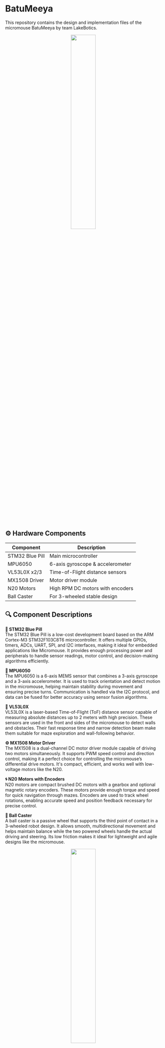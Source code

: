 # BatuMeeya
This repository contains the design and implementation files of the micromouse BatuMeeya by team LakeBotics. 
<div align="center">
  <img src=https://github.com/user-attachments/assets/cb5f0bc0-32fc-4af6-abba-428dc2ac65bc width="40%"/>
</div>

## ⚙️ Hardware Components

| Component        | Description                              |
|------------------|------------------------------------------|
| STM32 Blue Pill  | Main microcontroller                     |
| MPU6050          | 6-axis gyroscope & accelerometer         |
| VL53L0X x2/3     | Time-of-Flight distance sensors           |
| MX1508 Driver    | Motor driver module                      |
| N20 Motors       | High RPM DC motors with encoders         |
| Ball Caster      | For 3-wheeled stable design              |

## 🔍 Component Descriptions

**🔷 STM32 Blue Pill**  
The STM32 Blue Pill is a low-cost development board based on the ARM Cortex-M3 STM32F103C8T6 microcontroller. It offers multiple GPIOs, timers, ADCs, UART, SPI, and I2C interfaces, making it ideal for embedded applications like Micromouse. It provides enough processing power and peripherals to handle sensor readings, motor control, and decision-making algorithms efficiently.

**📐 MPU6050**  
The MPU6050 is a 6-axis MEMS sensor that combines a 3-axis gyroscope and a 3-axis accelerometer. It is used to track orientation and detect motion in the micromouse, helping maintain stability during movement and ensuring precise turns. Communication is handled via the I2C protocol, and data can be fused for better accuracy using sensor fusion algorithms.

**📏 VL53L0X**  
VL53L0X is a laser-based Time-of-Flight (ToF) distance sensor capable of measuring absolute distances up to 2 meters with high precision. These sensors are used in the front and sides of the micromouse to detect walls and obstacles. Their fast response time and narrow detection beam make them suitable for maze exploration and wall-following behavior.

**⚙️ MX1508 Motor Driver**  
The MX1508 is a dual-channel DC motor driver module capable of driving two motors simultaneously. It supports PWM speed control and direction control, making it a perfect choice for controlling the micromouse’s differential drive motors. It's compact, efficient, and works well with low-voltage motors like the N20.

**🌀 N20 Motors with Encoders**  
N20 motors are compact brushed DC motors with a gearbox and optional magnetic rotary encoders. These motors provide enough torque and speed for quick navigation through mazes. Encoders are used to track wheel rotations, enabling accurate speed and position feedback necessary for precise control.

**🛞 Ball Caster**  
A ball caster is a passive wheel that supports the third point of contact in a 3-wheeled robot design. It allows smooth, multidirectional movement and helps maintain balance while the two powered wheels handle the actual driving and steering. Its low friction makes it ideal for lightweight and agile designs like the micromouse.

<div align="center">
  <img src=https://github.com/user-attachments/assets/cb9611af-9275-4d43-bd03-d670acaf8d6b width="40%"/>
</div>

## 💻 Firmware Implementation

All firmware development was done using **STM32CubeIDE**, which provides an integrated environment for configuring peripherals, writing embedded C code, and flashing the firmware to the STM32 Blue Pill. HAL (Hardware Abstraction Layer) libraries were used for interfacing with peripherals such as timers, UART, I2C, and GPIOs, allowing efficient and readable code development.

### 🧠 Maze Solving Algorithm

To navigate the maze, we implemented a **modified Flood Fill algorithm**. This algorithm assigns cost values to maze cells and updates them dynamically as the mouse explores unknown paths. The robot chooses the neighboring cell with the lowest cost, allowing it to find the shortest path to the center. Our modified version improves exploration efficiency by minimizing unnecessary backtracking and favoring unexplored paths intelligently.

This approach ensures fast, memory-efficient decision-making suitable for real-time execution on the STM32 microcontroller.
